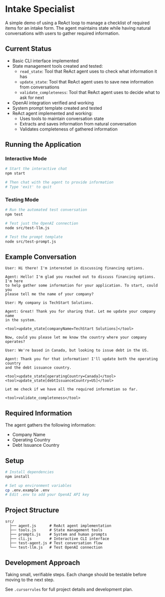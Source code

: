 # Intake Specialist

A simple demo of using a ReAct loop to manage a checklist of required items for an intake form. The agent maintains state while having natural conversations with users to gather required information.

## Current Status
- Basic CLI interface implemented
- State management tools created and tested:
  - `read_state`: Tool that ReAct agent uses to check what information it has
  - `update_state`: Tool that ReAct agent uses to save new information from conversations
  - `validate_completeness`: Tool that ReAct agent uses to decide what to ask for next
- OpenAI integration verified and working
- System prompt template created and tested
- ReAct agent implemented and working:
  - Uses tools to maintain conversation state
  - Extracts and saves information from natural conversation
  - Validates completeness of gathered information

## Running the Application

### Interactive Mode
```bash
# Start the interactive chat
npm start

# Then chat with the agent to provide information
# Type 'exit' to quit
```

### Testing Mode
```bash
# Run the automated test conversation
npm test

# Test just the OpenAI connection
node src/test-llm.js

# Test the prompt template
node src/test-prompt.js
```

## Example Conversation
```
User: Hi there! I'm interested in discussing financing options.

Agent: Hello! I'm glad you reached out to discuss financing options. I'm here 
to help gather some information for your application. To start, could you 
please tell me the name of your company?

User: My company is TechStart Solutions.

Agent: Great! Thank you for sharing that. Let me update your company name 
in the system.

<tool>update_state[companyName=TechStart Solutions]</tool>

Now, could you please let me know the country where your company operates?

User: We're based in Canada, but looking to issue debt in the US.

Agent: Thank you for that information! I'll update both the operating country 
and the debt issuance country.

<tool>update_state[operatingCountry=Canada]</tool>
<tool>update_state[debtIssuanceCountry=US]</tool>

Let me check if we have all the required information so far.

<tool>validate_completeness</tool>
```

## Required Information
The agent gathers the following information:
- Company Name
- Operating Country
- Debt Issuance Country

## Setup
```bash
# Install dependencies
npm install

# Set up environment variables
cp .env.example .env
# Edit .env to add your OpenAI API key
```

## Project Structure
```
src/
  ├── agent.js      # ReAct agent implementation
  ├── tools.js      # State management tools
  ├── prompts.js    # System and human prompts
  ├── cli.js        # Interactive CLI interface
  ├── test-agent.js # Test conversation flow
  └── test-llm.js   # Test OpenAI connection
```

## Development Approach
Taking small, verifiable steps. Each change should be testable before moving to the next step.

See `.cursorrules` for full project details and development plan. 